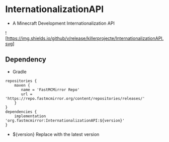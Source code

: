 # InternationalizationAPI
- A Minecraft Development Internationalization API

![https://img.shields.io/github/v/release/killerprojecte/InternationalizationAPI.svg]

## Dependency
- Gradle
```
repositories {
    maven {
       name = 'FastMCMirror Repo'
       url = 'https://repo.fastmcmirror.org/content/repositories/releases/'
    }
}
dependencies {
    implementation 'org.fastmcmirror:InternationalizationAPI:${version}'
}
```
- ${version} Replace with the latest version
